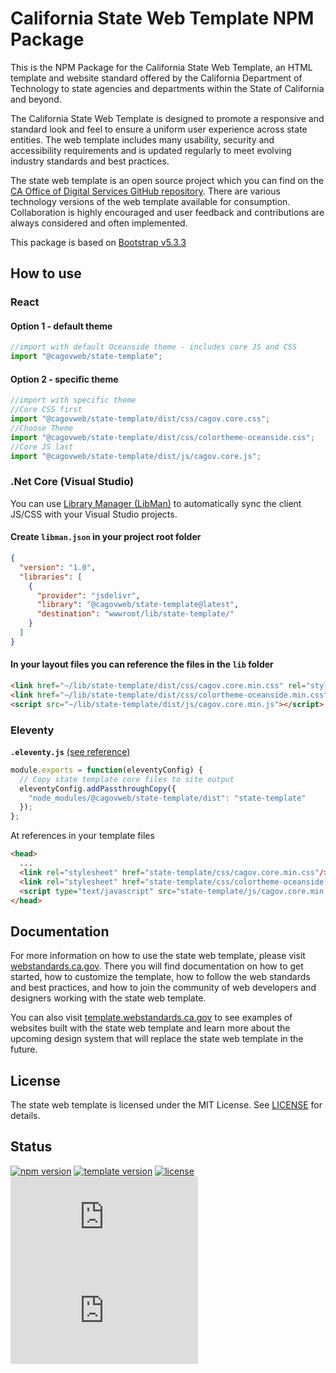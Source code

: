 # California State Web Template NPM Package

This is the NPM Package for the California State Web Template, an HTML template and website standard offered by the California Department of Technology to state agencies and departments within the State of California and beyond.

The California State Web Template is designed to promote a responsive and standard look and feel to ensure a uniform user experience across state entities. The web template includes many usability, security and accessibility requirements and is updated regularly to meet evolving industry standards and best practices.

The state web template is an open source project which you can find on the [CA Office of Digital Services GitHub repository](https://github.com/Office-of-Digital-Services). There are various technology versions of the web template available for consumption. Collaboration is highly encouraged and user feedback and contributions are always considered and often implemented.

This package is based on [Bootstrap v5.3.3](https://www.npmjs.com/package/bootstrap/v/5.3.3)

## How to use

### React

#### Option 1 - default theme

```javascript
//import with default Oceanside theme - includes core JS and CSS
import "@cagovweb/state-template";
```

#### Option 2 - specific theme

```javascript
//import with specific theme
//Core CSS first
import "@cagovweb/state-template/dist/css/cagov.core.css";
//Choose Theme
import "@cagovweb/state-template/dist/css/colortheme-oceanside.css";
//Core JS last
import "@cagovweb/state-template/dist/js/cagov.core.js";
```

### .Net Core (Visual Studio)

You can use [Library Manager (LibMan)](https://learn.microsoft.com/en-us/aspnet/core/client-side/libman/libman-vs?view=aspnetcore-7.0) to automatically sync the client JS/CSS with your Visual Studio projects.

#### Create `libman.json` in your project root folder

```json
{
  "version": "1.0",
  "libraries": [
    {
      "provider": "jsdelivr",
      "library": "@cagovweb/state-template@latest",
      "destination": "wwwroot/lib/state-template/"
    }
  ]
}
```

#### In your layout files you can reference the files in the `lib` folder

```html
<link href="~/lib/state-template/dist/css/cagov.core.min.css" rel="stylesheet">
<link href="~/lib/state-template/dist/css/colortheme-oceanside.min.css" rel="stylesheet">
<script src="~/lib/state-template/dist/js/cagov.core.min.js"></script>
```

### Eleventy

**`.eleventy.js`** [(see reference)](https://www.11ty.dev/docs/copy/)

```javascript
module.exports = function(eleventyConfig) {
  // Copy state template core files to site output
  eleventyConfig.addPassthroughCopy({
    "node_modules/@cagovweb/state-template/dist": "state-template"
  });
};
```

At references in your template files

```html
<head>
  ...
  <link rel="stylesheet" href="state-template/css/cagov.core.min.css"/>
  <link rel="stylesheet" href="state-template/css/colortheme-oceanside.min.css"/>
  <script type="text/javascript" src="state-template/js/cagov.core.min.js"></script>
</head>
```

## Documentation

For more information on how to use the state web template, please visit [webstandards.ca.gov](https://webstandards.ca.gov/template/). There you will find documentation on how to get started, how to customize the template, how to follow the web standards and best practices, and how to join the community of web developers and designers working with the state web template.

You can also visit [template.webstandards.ca.gov](https://template.webstandards.ca.gov/) to see examples of websites built with the state web template and learn more about the upcoming design system that will replace the state web template in the future.

## License

The state web template is licensed under the MIT License. See [LICENSE](https://github.com/Office-of-Digital-Services/California-State-Web-Template-Development/blob/main/LICENSE) for details.

## Status

[![npm version](https://img.shields.io/npm/v/@cagovweb/state-template?logo=npm&logoColor=fff)](https://www.npmjs.com/package/@cagovweb/state-template)
[![template version](https://img.shields.io/github/package-json/v/Office-of-Digital-Services/California-State-Web-Template-Development?label=template&logo=github)](https://github.com/Office-of-Digital-Services/California-State-Web-Template-Development/blob/main/package.json)
[![license](https://img.shields.io/github/license/Office-of-Digital-Services/California-State-Web-Template-Development?logo=github)](https://github.com/Office-of-Digital-Services/California-State-Web-Template-Development/blob/main/publish/LICENSE)
[![CSS gzip size](https://img.badgesize.io/Office-of-Digital-Services/California-State-Web-Template-HTML/main/ca_state_template/css/cagov.core.min.css?compression=gzip&label=CSS%20gzip%20size)](https://github.com/Office-of-Digital-Services/California-State-Web-Template-HTML/blob/main/ca_state_template/css/cagov.core.min.css)
[![JS gzip size](https://img.badgesize.io/Office-of-Digital-Services/California-State-Web-Template-HTML/main/ca_state_template/js/cagov.core.min.js?compression=gzip&label=JS%20gzip%20size)](https://github.com/Office-of-Digital-Services/California-State-Web-Template-HTML/blob/main/ca_state_template/js/cagov.core.min.js)
